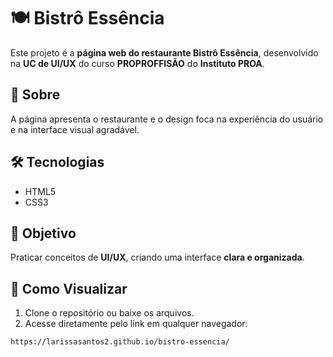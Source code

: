 # 🍽️ Bistrô Essência

Este projeto é a **página web do restaurante Bistrô Essência**, desenvolvido na **UC de UI/UX** do curso **PROPROFFISÃO** do **Instituto PROA**.

## 📝 Sobre
A página apresenta o restaurante e o design foca na experiência do usuário e na interface visual agradável.

## 🛠 Tecnologias
- HTML5  
- CSS3  

## 🎯 Objetivo
Praticar conceitos de **UI/UX**, criando uma interface **clara e organizada**.

## 👀 Como Visualizar
1. Clone o repositório ou baixe os arquivos.  
2. Acesse diretamente pelo link em qualquer navegador:

```bash
https://larissasantos2.github.io/bistro-essencia/
